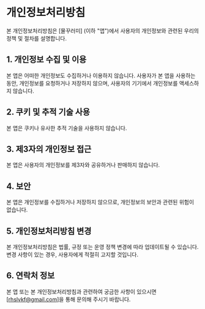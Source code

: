 # 개인정보처리방침

본 개인정보처리방침은 [물꾸러미] (이하 "앱")에서 사용자의 개인정보와 관련된 우리의 정책 및 절차를 설명합니다.

## 1. 개인정보 수집 및 이용

본 앱은 어떠한 개인정보도 수집하거나 이용하지 않습니다. 사용자가 본 앱을 사용하는 동안, 개인정보를 요청하거나 저장하지 않으며, 사용자의 기기에서 개인정보를 액세스하지 않습니다.

## 2. 쿠키 및 추적 기술 사용

본 앱은 쿠키나 유사한 추적 기술을 사용하지 않습니다.

## 3. 제3자의 개인정보 접근

본 앱은 사용자의 개인정보를 제3자와 공유하거나 판매하지 않습니다.

## 4. 보안

본 앱은 개인정보를 수집하거나 저장하지 않으므로, 개인정보의 보안과 관련된 위험이 없습니다.

## 5. 개인정보처리방침 변경

본 개인정보처리방침은 법률, 규정 또는 운영 정책 변경에 따라 업데이트될 수 있습니다. 변경 사항이 있는 경우, 사용자에게 적절히 고지할 것입니다.

## 6. 연락처 정보

본 앱 또는 본 개인정보처리방침과 관련하여 궁금한 사항이 있으시면 [rhslvkf@gmail.com]을 통해 문의해 주시기 바랍니다.
